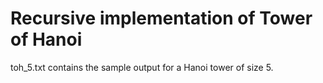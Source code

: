 # Recursive implementation of Tower of Hanoi

toh_5.txt contains the sample output for a Hanoi tower of size 5.
